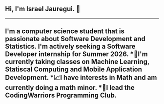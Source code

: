 ## Hi, I'm Israel Jauregui. 👋

---
I'm a computer science student that is passionate about Software Development and Statistics. I'm actively seeking a Software Developer internship for Summer 2026.
*🤖I'm currently taking classes on Machine Learning, Statiscal Computing and Mobile Application Development.
*📈I have interests in Math and am currently doing a math minor.
*📱I lead the CodingWarriors Programming Club.
---





<!--
**Israel-Jauregui/Israel-Jauregui** is a ✨ _special_ ✨ repository because its `README.md` (this file) appears on your GitHub profile.

Here are some ideas to get you started:

- 🔭 I’m currently working on ...
- 🌱 I’m currently learning ...
- 👯 I’m looking to collaborate on ...
- 🤔 I’m looking for help with ...
- 💬 Ask me about ...
- 📫 How to reach me: ...
- 😄 Pronouns: ...
- ⚡ Fun fact: ...
-->
